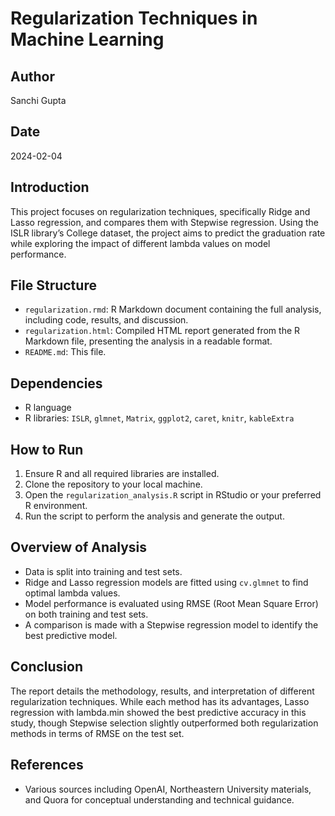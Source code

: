 # Regularization Techniques in Machine Learning

## Author
Sanchi Gupta

## Date
2024-02-04

## Introduction
This project focuses on regularization techniques, specifically Ridge and Lasso regression, and compares them with Stepwise regression. Using the ISLR library’s College dataset, the project aims to predict the graduation rate while exploring the impact of different lambda values on model performance.

## File Structure
- `regularization.rmd`: R Markdown document containing the full analysis, including code, results, and discussion.
- `regularization.html`: Compiled HTML report generated from the R Markdown file, presenting the analysis in a readable format.
- `README.md`: This file.

## Dependencies
- R language
- R libraries: `ISLR`, `glmnet`, `Matrix`, `ggplot2`, `caret`, `knitr`, `kableExtra`

## How to Run
1. Ensure R and all required libraries are installed.
2. Clone the repository to your local machine.
3. Open the `regularization_analysis.R` script in RStudio or your preferred R environment.
4. Run the script to perform the analysis and generate the output.

## Overview of Analysis
- Data is split into training and test sets.
- Ridge and Lasso regression models are fitted using `cv.glmnet` to find optimal lambda values.
- Model performance is evaluated using RMSE (Root Mean Square Error) on both training and test sets.
- A comparison is made with a Stepwise regression model to identify the best predictive model.

## Conclusion
The report details the methodology, results, and interpretation of different regularization techniques. While each method has its advantages, Lasso regression with lambda.min showed the best predictive accuracy in this study, though Stepwise selection slightly outperformed both regularization methods in terms of RMSE on the test set.

## References
- Various sources including OpenAI, Northeastern University materials, and Quora for conceptual understanding and technical guidance.
